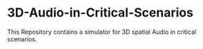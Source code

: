 # 3D-Audio-in-Critical-Scenarios
This Repository contains a simulator for 3D spatial Audio in critical scenarios.
